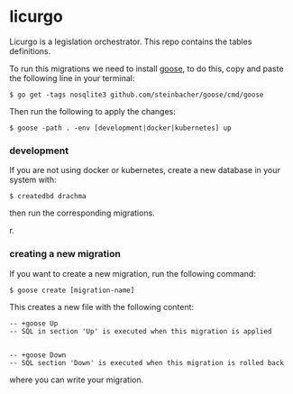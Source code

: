 # licurgo
Licurgo is a legislation orchestrator. This repo contains the tables definitions.

To run this migrations we need to install [goose](https://github.com/steinbacher/goose), to do this, copy and paste the following line in your terminal:

```
$ go get -tags nosqlite3 github.com/steinbacher/goose/cmd/goose
```

Then run the following to apply the changes:

```
$ goose -path . -env [development|docker|kubernetes] up
```

### development

If you are not using docker or kubernetes, create a new database in your system with:

```
$ createdbd drachma
```

then run the corresponding migrations.

r.

### creating a new migration

If you want to create a new migration, run the following command:

```
$ goose create [migration-name]
```

This creates a new file with the following content:

```
-- +goose Up
-- SQL in section 'Up' is executed when this migration is applied


-- +goose Down
-- SQL section 'Down' is executed when this migration is rolled back
```

where you can write your migration.



